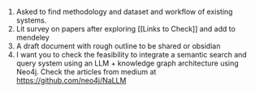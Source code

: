 1. Asked to find methodology and dataset and workflow of existing systems. 
2. Lit survey on papers after exploring [[Links to Check]] and add to mendeley
3. A draft document with rough outline to be shared or obsidian
4. I want you to check the feasibility to integrate a semantic search and query system using an LLM + knowledge graph architecture using Neo4j. Check the articles from medium at https://github.com/neo4j/NaLLM